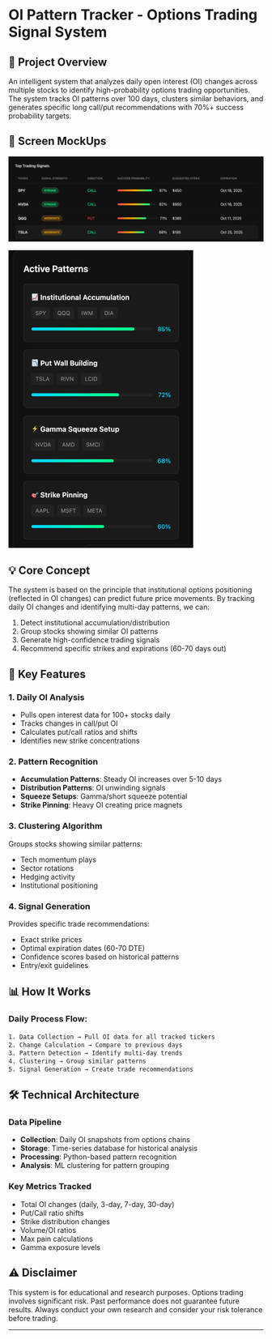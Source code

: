 # OI Pattern Tracker - Options Trading Signal System

## 🎯 Project Overview

An intelligent system that analyzes daily open interest (OI) changes across multiple stocks to identify high-probability options trading opportunities. The system tracks OI patterns over 100 days, clusters similar behaviors, and generates specific long call/put recommendations with 70%+ success probability targets.

## 📸 Screen MockUps

![img.png](img.png)

![img_1.png](img_1.png)

## 💡 Core Concept

The system is based on the principle that institutional options positioning (reflected in OI changes) can predict future price movements. By tracking daily OI changes and identifying multi-day patterns, we can:

1. Detect institutional accumulation/distribution
2. Group stocks showing similar OI patterns
3. Generate high-confidence trading signals
4. Recommend specific strikes and expirations (60-70 days out)

## 🔑 Key Features

### 1. **Daily OI Analysis**
- Pulls open interest data for 100+ stocks daily
- Tracks changes in call/put OI
- Calculates put/call ratios and shifts
- Identifies new strike concentrations

### 2. **Pattern Recognition**
- **Accumulation Patterns**: Steady OI increases over 5-10 days
- **Distribution Patterns**: OI unwinding signals
- **Squeeze Setups**: Gamma/short squeeze potential
- **Strike Pinning**: Heavy OI creating price magnets

### 3. **Clustering Algorithm**
Groups stocks showing similar patterns:
- Tech momentum plays
- Sector rotations
- Hedging activity
- Institutional positioning

### 4. **Signal Generation**
Provides specific trade recommendations:
- Exact strike prices
- Optimal expiration dates (60-70 DTE)
- Confidence scores based on historical patterns
- Entry/exit guidelines

## 📊 How It Works

### Daily Process Flow:
```
1. Data Collection → Pull OI data for all tracked tickers
2. Change Calculation → Compare to previous days
3. Pattern Detection → Identify multi-day trends
4. Clustering → Group similar patterns
5. Signal Generation → Create trade recommendations
```

## 🛠 Technical Architecture

### Data Pipeline
- **Collection**: Daily OI snapshots from options chains
- **Storage**: Time-series database for historical analysis
- **Processing**: Python-based pattern recognition
- **Analysis**: ML clustering for pattern grouping

### Key Metrics Tracked
- Total OI changes (daily, 3-day, 7-day, 30-day)
- Put/Call ratio shifts
- Strike distribution changes
- Volume/OI ratios
- Max pain calculations
- Gamma exposure levels


## ⚠️ Disclaimer

This system is for educational and research purposes. Options trading involves significant risk. Past performance does not guarantee future results. Always conduct your own research and consider your risk tolerance before trading.

---
